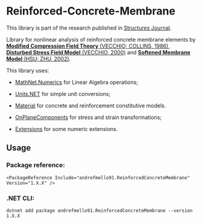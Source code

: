 # Reinforced-Concrete-Membrane

This library is part of the research published in [Structures Journal](https://authors.elsevier.com/a/1e1Wj8MoIGt99M).

Library for nonlinear analysis of reinforced concrete membrane elements by [**Modified Compression Field Theory** (VECCHIO; COLLINS, 1986)](https://doi.org/10.14359/12115), [**Disturbed Stress Field Model** (VECCHIO, 2000)](https://doi.org/10.1061/(ASCE)0733-9445(2000)126:9(1070)) and [**Softened Membrane Model** (HSU; ZHU, 2002)](https://doi.org/10.14359/12115).

This library uses:

- [MathNet.Numerics](https://github.com/mathnet/mathnet-numerics) for Linear Algebra operations;

- [Units.NET](https://github.com/angularsen/UnitsNet) for simple unit conversions;

- [Material](https://github.com/andrefmello91/Material) for concrete and reinforcement constitutive models.

- [OnPlaneComponents](https://github.com/andrefmello91/On-Plane-Components) for stress and strain transformations;

- [Extensions](https://github.com/andrefmello91/Extensions) for some numeric extensions.

## Usage

### Package reference:

`<PackageReference Include="andrefmello91.ReinforcedConcreteMembrane" Version="1.X.X" />`

### .NET CLI:

`dotnet add package andrefmello91.ReinforcedConcreteMembrane --version 1.X.X`